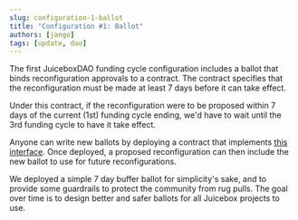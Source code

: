 ```yaml
---
slug: configuration-1-ballot
title: "Configuration #1: Ballot"
authors: [jango]
tags: [update, dao]
---
```


The first JuiceboxDAO funding cycle configuration includes a ballot that binds reconfiguration approvals to a contract. The contract specifies that the reconfiguration must be made at least 7 days before it can take effect.

Under this contract, if the reconfiguration were to be proposed within 7 days of the current (1st) funding cycle ending, we'd have to wait until the 3rd funding cycle to have it take effect.

Anyone can write new ballots by deploying a contract that implements [this interface](https://github.com/jbx-protocol/juicehouse/blob/1c7edfd9a30299a1c9f366f31b0711fc3c11af57/packages/hardhat/contracts/interfaces/IFundingCycleBallot.sol). Once deployed, a proposed reconfiguration can then include the new ballot to use for future reconfigurations.  

We deployed a simple 7 day buffer ballot for simplicity's sake, and to provide some guardrails to protect the community from rug pulls. The goal over time is to design better and safer ballots for all Juicebox projects to use.
